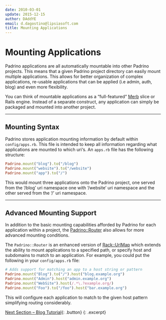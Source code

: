 ```yaml
---
date: 2010-03-01
update: 2015-12-15
author: DAddYE
email: d.dagostino@lipsiasoft.com
title: Mounting Applications
---
```


# Mounting Applications

Padrino applications are all automatically mountable into other Padrino
projects. This means that a given Padrino project directory can easily mount
multiple applications. This allows for better organization of complex
applications, re-usable applications that can be applied (i.e admin, auth, blog)
and even more flexibility.

You can think of mountable applications as a “full-featured“ [Merb](https://github.com/merb/merb "Merb") slice or Rails
engine. Instead of a separate construct, any application can simply be packaged
and mounted into another project.

---


## Mounting Syntax

Padrino stores application mounting information by default within
`config/apps.rb`. This file is intended to keep all information regarding what
applications are mounted to which uri‘s. An `apps.rb` file has the following
structure:


~~~ ruby
Padrino.mount("blog").to("/blog")
Padrino.mount("website").to("/website")
Padrino.mount("app").to("/")
~~~


This would mount three applications onto the Padrino project, one served from
the ‘/blog’ uri namespace one with ‘/website’ uri namespace and the other served
from the ‘/’ uri namespace.

---


## Advanced Mounting Support

In addition to the basic mounting capabilities afforded by Padrino for each
application within a project, the
[Padrino::Router](http://github.com/padrino/padrino-framework/blob/master/padrino-core/lib/padrino-core/router.rb)
also allows for more advanced mounting conditions.

The `Padrino::Router` is an enhanced version of
[Rack::UrlMap](http://github.com/rack/rack/blob/master/lib/rack/urlmap.rb) which
extends the ability to mount applications to a specified path, or specify host
and subdomains to match to an application. For example, you could put the
following in your `config/apps.rb` file:


~~~ ruby
# Adds support for matching an app to a host string or pattern
Padrino.mount("Blog").to("/").host("blog.example.org")
Padrino.mount("Admin").host("admin.example.org")
Padrino.mount("WebSite").host(/.*\.?example.org/)
Padrino.mount("Foo").to("/foo").host("bar.example.org")
~~~


This will configure each application to match to the given host pattern
simplifying routing considerably.

[Next Section &ndash; Blog Tutorial](/guides/blog-tutorial){: .button}
{: .excerpt}

